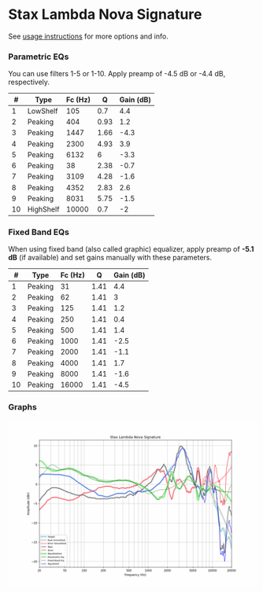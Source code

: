 # Stax Lambda Nova Signature
See [usage instructions](https://github.com/jaakkopasanen/AutoEq#usage) for more options and info.

### Parametric EQs
You can use filters 1-5 or 1-10. Apply preamp of -4.5 dB or -4.4 dB, respectively.

|   # | Type      |   Fc (Hz) |    Q |   Gain (dB) |
|-----|-----------|-----------|------|-------------|
|   1 | LowShelf  |       105 | 0.7  |         4.4 |
|   2 | Peaking   |       404 | 0.93 |         1.2 |
|   3 | Peaking   |      1447 | 1.66 |        -4.3 |
|   4 | Peaking   |      2300 | 4.93 |         3.9 |
|   5 | Peaking   |      6132 | 6    |        -3.3 |
|   6 | Peaking   |        38 | 2.38 |        -0.7 |
|   7 | Peaking   |      3109 | 4.28 |        -1.6 |
|   8 | Peaking   |      4352 | 2.83 |         2.6 |
|   9 | Peaking   |      8031 | 5.75 |        -1.5 |
|  10 | HighShelf |     10000 | 0.7  |        -2   |

### Fixed Band EQs
When using fixed band (also called graphic) equalizer, apply preamp of **-5.1 dB** (if available) and set gains manually with these parameters.

|   # | Type    |   Fc (Hz) |    Q |   Gain (dB) |
|-----|---------|-----------|------|-------------|
|   1 | Peaking |        31 | 1.41 |         4.4 |
|   2 | Peaking |        62 | 1.41 |         3   |
|   3 | Peaking |       125 | 1.41 |         1.2 |
|   4 | Peaking |       250 | 1.41 |         0.4 |
|   5 | Peaking |       500 | 1.41 |         1.4 |
|   6 | Peaking |      1000 | 1.41 |        -2.5 |
|   7 | Peaking |      2000 | 1.41 |        -1.1 |
|   8 | Peaking |      4000 | 1.41 |         1.7 |
|   9 | Peaking |      8000 | 1.41 |        -1.6 |
|  10 | Peaking |     16000 | 1.41 |        -4.5 |

### Graphs
![](./Stax%20Lambda%20Nova%20Signature.png)
